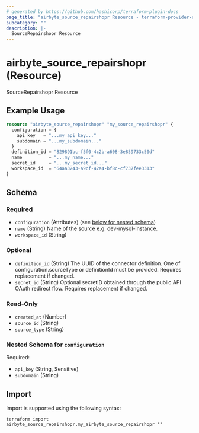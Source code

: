 ```yaml
---
# generated by https://github.com/hashicorp/terraform-plugin-docs
page_title: "airbyte_source_repairshopr Resource - terraform-provider-airbyte"
subcategory: ""
description: |-
  SourceRepairshopr Resource
---
```


# airbyte_source_repairshopr (Resource)

SourceRepairshopr Resource

## Example Usage

```terraform
resource "airbyte_source_repairshopr" "my_source_repairshopr" {
  configuration = {
    api_key   = "...my_api_key..."
    subdomain = "...my_subdomain..."
  }
  definition_id = "829891bc-f5f0-4c2b-a608-3e859733c50d"
  name          = "...my_name..."
  secret_id     = "...my_secret_id..."
  workspace_id  = "64aa3243-a9cf-42a4-bf8c-cf737fee3313"
}
```

<!-- schema generated by tfplugindocs -->
## Schema

### Required

- `configuration` (Attributes) (see [below for nested schema](#nestedatt--configuration))
- `name` (String) Name of the source e.g. dev-mysql-instance.
- `workspace_id` (String)

### Optional

- `definition_id` (String) The UUID of the connector definition. One of configuration.sourceType or definitionId must be provided. Requires replacement if changed.
- `secret_id` (String) Optional secretID obtained through the public API OAuth redirect flow. Requires replacement if changed.

### Read-Only

- `created_at` (Number)
- `source_id` (String)
- `source_type` (String)

<a id="nestedatt--configuration"></a>
### Nested Schema for `configuration`

Required:

- `api_key` (String, Sensitive)
- `subdomain` (String)

## Import

Import is supported using the following syntax:

```shell
terraform import airbyte_source_repairshopr.my_airbyte_source_repairshopr ""
```

